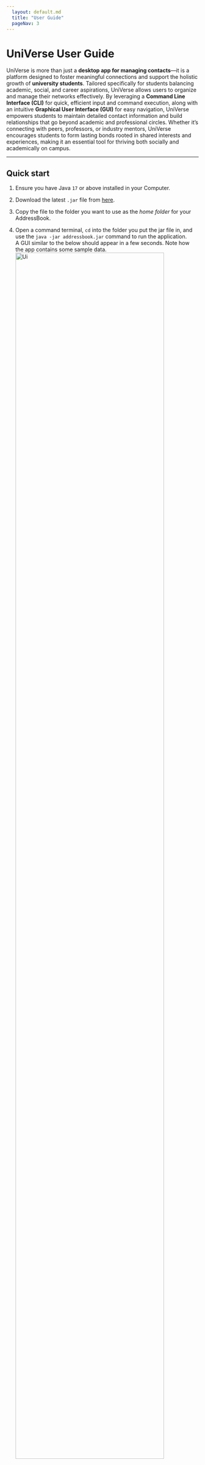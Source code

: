 ```yaml
---
  layout: default.md
  title: "User Guide"
  pageNav: 3
---
```


# UniVerse User Guide


UniVerse is more than just a **desktop app for managing contacts**—it is a platform designed to foster meaningful connections and support the holistic growth of **university students**. Tailored specifically for students balancing academic, social, and career aspirations, UniVerse allows users to organize and manage their networks effectively. By leveraging a **Command Line Interface (CLI)** for quick, efficient input and command execution, along with an intuitive **Graphical User Interface (GUI)** for easy navigation, UniVerse empowers students to maintain detailed contact information and build relationships that go beyond academic and professional circles. Whether it’s connecting with peers, professors, or industry mentors, UniVerse encourages students to form lasting bonds rooted in shared interests and experiences, making it an essential tool for thriving both socially and academically on campus.

<!-- * Table of Contents -->

<page-nav-print />

---

<div style="page-break-after: always;"></div>

## Quick start

1. Ensure you have Java `17` or above installed in your Computer.

2. Download the latest `.jar` file from [here](https://github.com/AY2425S1-CS2103T-T17-1/tp/releases).

3. Copy the file to the folder you want to use as the _home folder_ for your AddressBook.

4. Open a command terminal, `cd` into the folder you put the jar file in, and use the `java -jar addressbook.jar` command
   to run the application.<br>
   A GUI similar to the below should appear in a few seconds. Note how the app contains some sample data.<br>
   <img src="images/Ui.png" alt="Ui" style="width: 90%;">

5. Type the command in the command box and press Enter to execute it. e.g. typing **`help`** and pressing Enter will
   open the help window.<br>
   Some example commands you can try:

    - `list`: Lists all contacts.
    - `add n/John Doe p/98765432 e/johnd@example.com a/311, Clementi Ave 2, #02-25 u/NUS m/Computer Science b/13-12-2003`:
      Adds a contact named **John Doe** to the address book.

      <box type="info" seamless>
      
      **Note**: The `add` command supports **optional fields** such as:
        - `w/WORK_EXPERIENCE`: Specifies past work or internships (e.g., `w/Intern,Google,2023`).
        - `i/INTEREST`: Adds interests to a contact (e.g., `i/Photography`).
        - `t/TAG`: Tags to label the contact (e.g., `t/friends`).
      
      </box>

      These fields can be added to make contact information more detailed. Here’s an example with optional fields included:
      ```markdown
       add n/Alice Tan p/91234567 e/alice@example.com a/Blk 123 Clementi Ave 3, #05-10 u/NTU m/Engineering b/15-04-2000 w/Intern,Google,2023 i/Photography t/friend
      ```

    - `addi in/1 i/Reading`:
      Adds an interest called **Reading** to the contact at index 1.
    - `findu u/NUS`: Finds all contacts studying at **NUS**.
    - `findi i/Swimming`: Finds all contacts whose interests include **Swimming**.
    - `exit`: Exits the app.

6. Refer to the [Features](#features) below for details of each command.

---

<div style="page-break-after: always;"></div>

## Features

<box type="info" seamless>

**Notes about the command format:**<br>

- Words in `UPPER_CASE` are the parameters to be supplied by the user.<br>
  e.g. in `add n/NAME`, `NAME` is a parameter which can be used as `add n/John Doe`.

- Items in square brackets are optional.<br>
  e.g `n/NAME [t/TAG]` can be used as `n/John Doe t/friend` or as `n/John Doe`.

- Items with `…`​ after them can be used multiple times including zero times.<br>
  e.g. `[t/TAG]…​` can be used as ` ` (i.e. 0 times), `t/friend`, `t/friend t/family` etc.

- Parameters can be in any order.<br>
  e.g. if the command specifies `n/NAME p/PHONE_NUMBER`, `p/PHONE_NUMBER n/NAME` is also acceptable.

- Extraneous parameters for commands that do not take in parameters (such as `help`, `list`, `exit` and `clear`) will be ignored.<br>
  e.g. if the command specifies `help 123`, it will be interpreted as `help`.

- If you are using a PDF version of this document, be careful when copying and pasting commands that span multiple lines as space characters surrounding line-breaks may be omitted when copied over to the application.
  </box>

### Viewing help : `help`

Shows a message explaning how to access the help page.

![help message](images/helpMessage.png)

Format: `help`

<br>

### Adding a person: `add`

Adds a person to the address book.

Format:

```plaintext
add n/NAME p/PHONE_NUMBER e/EMAIL a/ADDRESS u/UNIVERSITY m/MAJOR b/BIRTHDATE [w/WORK_EXPERIENCE] [i/INTEREST]... [t/TAG]...
```

<box type="tip" seamless>

**Tip:** A person can have any number of interests and tags (including 0)
</box>

Parameters:

- `n/NAME`: Full name of the contact.
- `p/PHONE_NUMBER`: 8-15 digit phone number.
- `e/EMAIL`: Email address in a valid format.
- `a/ADDRESS`: Contact's address.
- `u/UNIVERSITY`: University name.
- `m/MAJOR`: Major or field of study.
- `b/BIRTHDATE`: Date of birth in `dd-mm-yyyy` format.
- `[w/WORK_EXPERIENCE]`: Work experience in the format `ROLE,COMPANY,YEAR`, where role, company and year are capitalised.
- `[i/INTEREST]...`: Interests of the contact.
- `[t/TAG]...`: Tags for categorization.

Examples:

```plaintext
add n/John Doe p/98765432 e/johnd@example.com a/311, Clementi Ave 2, #02-25 w/Intern,Google,2024 u/NUS m/Computer Science t/friends t/owesMoney i/swimming i/reading b/13-12-2003
```

```plaintext
add n/Betsy Crowe p/98765431 e/betsycrowe@example.com a/Bishan Street 22, #02-12 w/Intern,Meta,2024 u/NTU m/Computer Science t/classmate b/01-01-2001`
```

<br>

### Adding Interests: `addi`

Adds interest(s) to an existing contact.

Format:

```plaintext
addi in/INDEX i/INTEREST...
```

- `in/INDEX`: Contact's position in the list.
- `i/INTEREST...`: Interests to add. Can add multiple interests.

Example:

```plaintext
addi in/1 i/Swimming i/Cycling
```

<br>

### Adding Work Experience: `addw`

Adds work experience to an existing contact.

Format:

```plaintext
addw in/INDEX w/ROLE,COMPANY,YEAR
```

- `in/INDEX`: Contact's position in the list.
- `w/ROLE,COMPANY,YEAR`: Work experience details.

Example:

```plaintext
addw in/1 w/Software Engineer,Google,2023
```

- `in/INDEX`: Index of contact user wishes to add work experience to.
- `w/WORK EXPERIENCE` : Work Experience user wishes to add.
- Index has to be a number from 1 to the total number of existing contacts in the contact list.
- Work experience in the format `ROLE,COMPANY,YEAR`
- If existing contact has a current work experience, it will just be replaced by the user input.

Example:

- `addw in/1 w/Intern,Google,2024` Adds the work experience `Intern,Google,2024` to the 1st person in the contact list.
  
<br>
<div style="page-break-after: always;"></div>

### Listing all persons : `list`

Shows a list of all persons in the address book.

Format:

```plaintext
list
```

<br>

### Editing a person : `edit`

Edits an existing person in the address book.

Format:

```plaintext
edit INDEX [n/NAME] [p/PHONE] [e/EMAIL] [a/ADDRESS] [t/TAG] [b/BIRTHDATE] [i/INTEREST] [w/WORK_EXPERIENCE] 
[m/MAJOR] [u/UNIVERSITY]…​
```

- Edits the person at the specified `INDEX`. The index refers to the index number shown in the displayed person list. The index **must be a positive integer** 1, 2, 3, …​
- At least one of the optional fields must be provided.
- Existing values will be updated to the input values.
- When editing tags, the existing tags of the person will be removed i.e adding of tags is not cumulative.
- You can remove all the person’s tags by typing `t/` without
  specifying any tags after it.

Examples:

- `edit 1 p/91234567 e/johndoe@example.com` Edits the phone number and email address of the 1st person to be `91234567` and `johndoe@example.com` respectively.
- `edit 2 n/Betsy Crower t/` Edits the name of the 2nd person to be `Betsy Crower` and clears all existing tags.

<br>

### Locating persons by name: `find`

Finds persons whose names contain any of the given keywords.

Format:

```plaintext
find KEYWORD [MORE_KEYWORDS]
```

<box type="tip" seamless>

**Tip:** Type `list` to view the full list of contacts again.
</box>

- The search is case-insensitive. e.g `hans` will match `Hans`
- The order of the keywords does not matter. e.g. `Hans Bo` will match `Bo Hans`
- Only the name is searched.
- Only full words will be matched e.g. `Han` will not match `Hans`
- Persons matching at least one keyword will be returned (i.e. `OR` search).
  e.g. `Hans Bo` will return `Hans Gruber`, `Bo Yang`

Examples:

- `find John` returns `john` and `John Doe`
- `find bob lee` returns `Bob Chen`, `Catherine Lee`<br>
  <img src="images/findBobLeeResult.png" alt="result for 'find bob lee'" style="width: 80%;">

<br>

### Finding Contacts by Interest: `findi`

Finds contacts with specific interests.

Format:

```plaintext
findi i/INTEREST
```

- `i/INTEREST`: Interest to search for.

Example:

```plaintext
findi i/Swimming
```

<br>

### Finding Contacts by Work Experience: `findw`

Finds contacts with specific work experiences based on **company** and optionally **role** and **year**.

Format:

```plaintext
findw w/COMPANY[,ROLE][,YEAR]
```

- **`COMPANY`**: Required. The name of the company to search for.
- **`ROLE`**: Optional. The role or position held at the company (e.g., `Engineer`).
- **`YEAR`**: Optional. The year of employment at the company.

<box type="info" seamless>

**Note**: The fields `ROLE` and `YEAR` can be omitted, but `COMPANY` must always be specified.
</box>

Examples:

- Find all contacts who worked at Google:
  ```plaintext
  findw w/Google
  ```
- Find contacts who interned at Google:
  ```plaintext
  findw w/Intern,Google
  ```
- Find contacts who interned at Google in 2024:
  ```plaintext
  findw w/Google,Intern,2024
  ```

<br>

### Finding Contacts by Major: `findm`

Finds contacts with a specific major.

Format:

```plaintext
findm m/MAJOR
```

- `m/MAJOR`: Major or field of study.

Example:

```plaintext
findm m/Computer Science
```

<br>

### Finding Contacts by University: `findu`

Finds contacts with a specific university.

Format:
```
findu u/UNIVERSITY
```
- `u/UNIVERSITY`: The university to search for (case-sensitive).

Example:
```
findu u/NUS
```
*Expected Output*: Lists all contacts associated with the National University of Singapore (NUS).

<box type="info" seamless>

**Note**:
The `findu` command operates based on the **current list of contacts displayed**. To ensure you search from the full contact list, type `list` before using `findu`. This refreshes the view to show all contacts, allowing `findu` to accurately filter contacts from the complete data set.

</box>

**Example Workflow**:
1. Type `list` to display all contacts.
2. Use `findu u/NUS` to filter and show only contacts from NUS.

<br>

### Deleting a person : `delete`

Deletes the specified person from the address book.

```plaintext
delete INDEX
```

- Deletes the person at the specified `INDEX`.
- The index refers to the index number shown in the displayed person list.
- The index **must be a positive integer** 1, 2, 3, …​

Examples:

- `list` followed by `delete 2` deletes the 2nd person in the address book.
- `find Betsy` followed by `delete 1` deletes the 1st person in the results of the `find` command.

<br>

### Clearing all entries : `clear`

Clears all entries from the address book.

```plaintext
clear
```
<br>

### Exiting the program : `exit`

Exits the program.

```plaintext
exit
```

<br>

### Saving the data

AddressBook data are saved in the hard disk automatically after any command that changes the data. There is no need to save manually.

### Editing the data file

AddressBook data are saved automatically as a JSON file `[JAR file location]/data/addressbook.json`. Advanced users are welcome to update data directly by editing that data file.

<box type="warning" seamless>

**Caution:**
If your changes to the data file makes its format invalid, AddressBook will discard all data and start with an empty data file at the next run. Hence, it is recommended to take a backup of the file before editing it.<br>
Furthermore, certain edits can cause the AddressBook to behave in unexpected ways (e.g., if a value entered is outside the acceptable range). Therefore, edit the data file only if you are confident that you can update it correctly.
</box>

### Archiving data files `[coming in v2.0]`

_Details coming soon ..._

---

<div style="page-break-after: always;"></div>

## FAQ

**Q**: How do I transfer my data to another Computer?<br>
**A**: Install the app in the other computer and overwrite the empty data file it creates with the file that contains the data of your previous AddressBook home folder.

---

## Known issues

1. **When using multiple screens**, if you move the application to a secondary screen and later switch to using only the primary screen, the GUI will open off-screen. The remedy is to delete the `preferences.json` file created by the application before running the application again.
2. **If you minimize the Help Window** and then run the `help` command (or use the Help menu, or the keyboard shortcut `F1`) again, the original Help Window will remain minimized, and no new Help Window will appear. The remedy is to manually restore the minimized Help Window.
3. **Major and University Field Validation**:
    - The application currently allows numbers-only input for the **major** and **university** fields (e.g., `m/12345` or `u/9876`), which is unintended.
    - **Limitation**: The app does not restrict users from entering numerical values or potential module codes as majors and universities.
    - **Planned Solution**: We plan to introduce stricter input validation to prevent numbers-only entries for these fields in future versions.

---

## Command Summary
| Action                                      | Format, Examples                                                                                                                                                                                                                                                                                       |
|---------------------------------------------|--------------------------------------------------------------------------------------------------------------------------------------------------------------------------------------------------------------------------------------------------------------------------------------------------------|
| **Add new contact**                         | `add n/NAME p/PHONE_NUMBER e/EMAIL a/ADDRESS u/UNIVERSITY m/MAJOR b/BIRTHDATE [w/WORK_EXPERIENCE] [i/INTEREST]... [t/TAG]...`<br> e.g., `add n/Alice Tan p/91234567 e/alice@example.com a/Blk 123 Clementi Ave 3, #05-10 u/NTU m/Engineering b/15-04-2000 w/Intern,Google,2023 i/Photography t/friend` |
| **Add Interests to existing contact**       | `addi in/INDEX i/INTEREST...` <br> e.g., `addi in/1 i/Swimming`                                                                                                                                                                                                                                        |
| **Add Work Experience to existing contact** | `addw in/INDEX w/ROLE,COMPANY,YEAR` <br> e.g., `addw in/1 w/Intern,Google,2023`                                                                                                                                                                                                                        |
| **Delete a contact**                        | `delete INDEX` <br> e.g., `delete 3`                                                                                                                                                                                                                                                                   |
| **Edit an existing contact**                | `edit INDEX [n/NAME] [p/PHONE_NUMBER] [e/EMAIL] [a/ADDRESS] [u/UNIVERSITY] [m/MAJOR] [b/BIRTHDATE] [w/WORK_EXPERIENCE] [i/INTEREST]... [t/TAG]...` <br> e.g., `edit 2 n/James Lee e/jameslee@example.com`                                                                                              |
| **Delete all contacts**                     | `clear`                                                                                                                                                                                                                                                                                                |
| **Find by Name**                            | `find KEYWORD [MORE_KEYWORDS]`<br> e.g., `find James Jake`                                                                                                                                                                                                                                             |
| **Find by Interest**                        | `findi i/INTEREST` <br> e.g., `findi i/Swimming`                                                                                                                                                                                                                                                       |
| **Find by Work Experience**                 | `findw w/[ROLE],COMPANY,[YEAR]` <br> e.g., `findw w/Engineer,Google`, `findw w/Google`, `findw w/Google,2024`                                                                                                                                                                                          |
| **Find by University**                      | `findu u/UNIVERSITY` <br> e.g., `findu u/NUS`                                                                                                                                                                                                                                                          |
| **Find by Major**                           | `findm m/MAJOR` <br> e.g., `findm m/Computer Science`                                                                                                                                                                                                                                                  |
| **List all contacts**                       | `list`                                                                                                                                                                                                                                                                                                 |
| **Help**                                    | `help`                                                                                                                                                                                                                                                                                                 |
| **Exit the application**                    | `exit`                                                                                                                                                                                                                                                                                                 |

